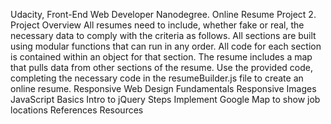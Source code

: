 Udacity, Front-End Web Developer Nanodegree. Online Resume Project 2.
Project Overview
All resumes need to include, whether fake or real, the necessary data to comply with the criteria as follows. All sections are built using modular functions that can run in any order. All code for each section is contained within an object for that section. The resume includes a map that pulls data from other sections of the resume.
Use the provided code, completing the necessary code in the resumeBuilder.js file to create an online resume.
Responsive Web Design Fundamentals
Responsive Images
JavaScript Basics
Intro to jQuery
Steps
Implement Google Map to show job locations
References
Resources
